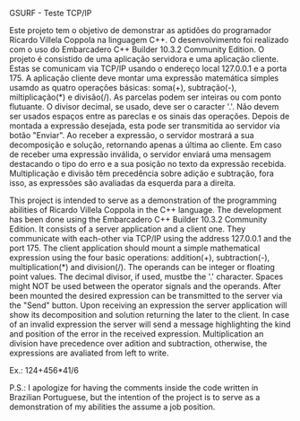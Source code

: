 GSURF - Teste TCP/IP

Este projeto tem o objetivo de demonstrar as aptidões do programador Ricardo Villela Coppola na linguagem C++.
O desenvolvimento foi realizado com o uso do Embarcadero C++ Builder 10.3.2 Community Edition.
O projeto é consistido de uma aplicação servidora e uma aplicação cliente.
Estas se comunicam via TCP/IP usando o endereço local 127.0.0.1 e a porta 175.
A aplicação cliente deve montar uma expressão matemática simples usamdo as quatro operações básicas: soma(+), subtração(-),
miltiplicação(*) e divisão(/).
As parcelas podem ser inteiras ou com ponto flutuante. O divisor decimal, se usado, deve ser o caracter '.'. Não devem ser usados
espaços entre as pareclas e os sinais das operações.
Depois de montada a expressão desejada, esta pode ser transmitida ao servidor via botão "Enviar".
Ao receber a expressão, o servidor mostrará a sua decomposição e solução, retornando apenas a última ao cliente.
Em caso de receber uma expressão inválida, o servidor enviará uma mensagem destacando o tipo do erro e a sua posição no texto da
expressão recebida. Multiplicação e divisão têm precedência sobre adição e subtração, fora isso, as expressões são avaliadas
da esquerda para a direita.

This project is intended to serve as a demonstration of the programming abilities of Ricardo Villela Coppola in the C++ language.
The development has been done using the Embarcadero C++ Builder 10.3.2 Community Edition.
It consists of a server application and a client one. They communicate with each-other via TCP/IP using the address 127.0.0.1 and
the port 175.
The client application should mount a simple mathematical expression using the four basic operations: addition(+), subtraction(-),
multiplication(*) and division(/).
The operands can be integer or floating point values. The decimal divisor, if used, mustbe the '.' character. Spaces might NOT be
used between the operator signals and the operands.
After been mounted the desired expression can be transmitted to the server via the "Send" button.
Upon receiving an expression the server application will show its decomposition and solution returning the later to the client.
In case of an invalid expression the server will send a message highlighting the kind and position of the error in the received
expression. Multiplication an division have precedence over adition and subtraction, otherwise, the expressions are avaliated from
left to write.

Ex.: 124+456*41/6

P.S.: I apologize for having the comments inside the code written in Brazilian Portuguese, but the intention of the project is to
serve as a demonstration of my abilities the assume a job position.
